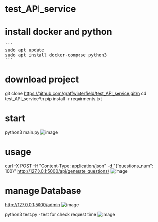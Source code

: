 ﻿# test_API_service

# install docker and python
<pre>
```
sudo apt update
sudo apt install docker-compose python3
```
</pre>

# download project
git clone https://github.com/graffwinterfield/test_API_service.git\n
cd test_API_service/\n
pip install -r requirments.txt

# start
python3 main.py
![image](https://github.com/graffwinterfield/test_API_service/assets/110451740/293e09a8-d4f1-42bd-85bb-657dca036f91)

# usage
curl -X POST -H "Content-Type: application/json" -d "{\"questions_num\": 100}" http://127.0.0.1:5000/api/generate_questions/
![image](https://github.com/graffwinterfield/test_API_service/assets/110451740/563bcfc3-7a04-4504-9b2c-258f90133540)

# manage Database
http://127.0.0.1:5000/admin
![image](https://github.com/graffwinterfield/test_API_service/assets/110451740/1df3a95a-53ff-4516-ba44-2b884c099a30)

python3 test.py - test for check request time
![image](https://github.com/graffwinterfield/test_API_service/assets/110451740/43e2c27d-304d-47ea-8cd2-e990038b4bfd)

